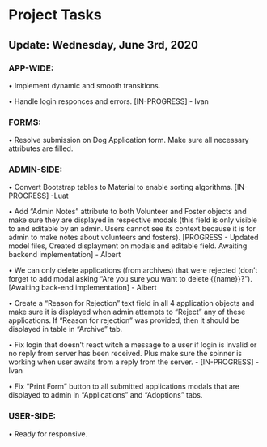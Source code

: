 
#  Project Tasks 					
## Update: Wednesday, June 3rd, 2020

### APP-WIDE:

•	Implement dynamic and smooth transitions.

•	Handle login responces and errors. [IN-PROGRESS] - Ivan

### FORMS:

•	Resolve submission on Dog Application form. Make sure all necessary attributes are filled.

### ADMIN-SIDE:

•	Convert Bootstrap tables to Material to enable sorting algorithms. [IN-PROGRESS] -Luat

•	Add “Admin Notes” attribute to both Volunteer and Foster objects and make sure they are displayed in respective modals (this field is only visible to and editable by an admin. Users cannot see its context because it is for admin to make notes about volunteers and fosters). [PROGRESS - Updated model files, Created displayment on modals and editable field. Awaiting backend implementation] - Albert

•	We can only delete applications (from archives) that were rejected (don’t forget to add modal asking “Are you sure you want to delete {{name}}?”). [Awaiting back-end implementation] - Albert

•	Create a “Reason for Rejection” text field in all 4 application objects and make sure it is displayed when admin attempts to “Reject” any of these applications. If “Reason for rejection” was provided, then it should be displayed in table in “Archive” tab.

•	Fix login that doesn’t react witch a message to a user if login is invalid or no reply from server has been received. Plus make sure the spinner is working when user awaits from a reply from the server. - [IN-PROGRESS] - Ivan

•	Fix “Print Form” button to all submitted applications modals that are displayed to admin in “Applications” and “Adoptions” tabs.

### USER-SIDE:

•	Ready for responsive.
